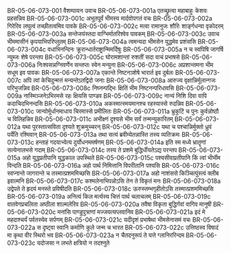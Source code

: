 BR-05-06-073-001	वैशम्पायन उवाच
BR-05-06-073-001a	एतच्छ्रुत्वा महाबाहुः केशवः प्रहसन्निव
BR-05-06-073-001c	अभूतपूर्वं भीमस्य मार्दवोपगतं वचः
BR-05-06-073-002a	गिरेरिव लघुत्वं तच्छीतत्वमिव पावके
BR-05-06-073-002c	मत्वा रामानुजः शौरिः शार्ङ्गधन्वा वृकोदरम्
BR-05-06-073-003a	सन्तेजयंस्तदा वाग्भिर्मातरिश्वेव पावकम्
BR-05-06-073-003c	उवाच भीममासीनं कृपयाभिपरिप्लुतम्
BR-05-06-073-004a	त्वमन्यदा भीमसेन युद्धमेव प्रशंससि
BR-05-06-073-004c	वधाभिनन्दिनः क्रूरान्धार्तराष्ट्रान्मिमर्दिषुः
BR-05-06-073-005a	न च स्वपिषि जागर्षि न्युब्जः शेषे परन्तप
BR-05-06-073-005c	घोरामशान्तां रुशतीं सदा वाचं प्रभाषसे
BR-05-06-073-006a	निःश्वसन्नग्निवर्णेन सन्तप्तः स्वेन मन्युना
BR-05-06-073-006c	अप्रशान्तमना भीम सधूम इव पावकः
BR-05-06-073-007a	एकान्ते निष्टनञ्शेषे भारार्त इव दुर्बलः
BR-05-06-073-007c	अपि त्वां केचिदुन्मत्तं मन्यन्तेऽतद्विदो जनाः
BR-05-06-073-008a	आरुज्य वृक्षान्निर्मूलान्गजः परिभुजन्निव
BR-05-06-073-008c	निघ्नन्पद्भिः क्षितिं भीम निष्टनन्परिधावसि
BR-05-06-073-009a	नास्मिञ्जनेऽभिरमसे रहः क्षियसि पाण्डव
BR-05-06-073-009c	नान्यं निशि दिवा वापि कदाचिदभिनन्दसि
BR-05-06-073-010a	अकस्मात्स्मयमानश्च रहस्यास्से रुदन्निव
BR-05-06-073-010c	जान्वोर्मूर्धानमाधाय चिरमास्से प्रमीलितः
BR-05-06-073-011a	भ्रुकुटिं च पुनः कुर्वन्नोष्ठौ च विलिहन्निव
BR-05-06-073-011c	अभीक्ष्णं दृश्यसे भीम सर्वं तन्मन्युकारितम्
BR-05-06-073-012a	यथा पुरस्तात्सविता दृश्यते शुक्रमुच्चरन्
BR-05-06-073-012c	यथा च पश्चान्निर्मुक्तो ध्रुवं पर्येति रश्मिवान्
BR-05-06-073-013a	तथा सत्यं ब्रवीम्येतन्नास्ति तस्य व्यतिक्रमः
BR-05-06-073-013c	हन्ताहं गदयाभ्येत्य दुर्योधनममर्षणम्
BR-05-06-073-014a	इति स्म मध्ये भ्रातॄणां सत्येनालभसे गदाम्
BR-05-06-073-014c	तस्य ते प्रशमे बुद्धिर्धीयतेऽद्य परन्तप
BR-05-06-073-015a	अहो युद्धप्रतीपानि युद्धकाल उपस्थिते
BR-05-06-073-015c	पश्यसीवाप्रतीपानि किं त्वां भीर्भीम विन्दति
BR-05-06-073-016a	अहो पार्थ निमित्तानि विपरीतानि पश्यसि
BR-05-06-073-016c	स्वप्नान्ते जागरान्ते च तस्मात्प्रशममिच्छसि
BR-05-06-073-017a	अहो नाशंससे किञ्चित्पुंस्त्वं क्लीब इवात्मनि
BR-05-06-073-017c	कश्मलेनाभिपन्नोऽसि तेन ते विकृतं मनः
BR-05-06-073-018a	उद्वेपते ते हृदयं मनस्ते प्रविषीदति
BR-05-06-073-018c	ऊरुस्तम्भगृहीतोऽसि तस्मात्प्रशममिच्छसि
BR-05-06-073-019a	अनित्यं किल मर्त्यस्य चित्तं पार्थ चलाचलम्
BR-05-06-073-019c	वातवेगप्रचलिता अष्ठीला शाल्मलेरिव
BR-05-06-073-020a	तवैषा विकृता बुद्धिर्गवां वागिव मानुषी
BR-05-06-073-020c	मनांसि पाण्डुपुत्राणां मज्जयत्यप्लवानिव
BR-05-06-073-021a	इदं मे महदाश्चर्यं पर्वतस्येव सर्पणम्
BR-05-06-073-021c	यदीदृशं प्रभाषेथा भीमसेनासमं वचः
BR-05-06-073-022a	स दृष्ट्वा स्वानि कर्माणि कुले जन्म च भारत
BR-05-06-073-022c	उत्तिष्ठस्व विषादं मा कृथा वीर स्थिरो भव
BR-05-06-073-023a	न चैतदनुरूपं ते यत्ते ग्लानिररिन्दम
BR-05-06-073-023c	यदोजसा न लभते क्षत्रियो न तदश्नुते
